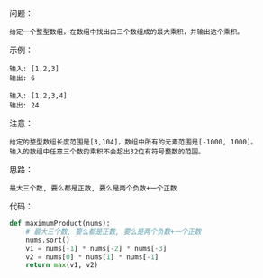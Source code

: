 问题：
```
给定一个整型数组，在数组中找出由三个数组成的最大乘积，并输出这个乘积。
```
示例：
```
输入: [1,2,3]
输出: 6

输入: [1,2,3,4]
输出: 24
```
注意：
```
给定的整型数组长度范围是[3,104]，数组中所有的元素范围是[-1000, 1000]。
输入的数组中任意三个数的乘积不会超出32位有符号整数的范围。
```
思路：
```
最大三个数, 要么都是正数, 要么是两个负数+一个正数
```
代码：
```python
def maximumProduct(nums):
    # 最大三个数, 要么都是正数, 要么是两个负数+一个正数
    nums.sort()
    v1 = nums[-1] * nums[-2] * nums[-3]
    v2 = nums[0] * nums[1] * nums[-1]
    return max(v1, v2)
```

